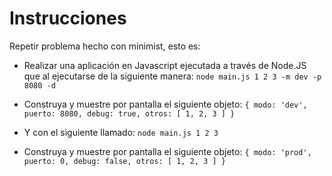 # Instrucciones

Repetir problema hecho con minimist, esto es:

- Realizar una aplicación en Javascript ejecutada a través de Node.JS que al ejecutarse de la siguiente manera:
`node main.js 1 2 3 -m dev -p 8080 -d`

- Construya y muestre por pantalla el siguiente objeto:
`{ modo: 'dev', puerto: 8080, debug: true, otros: [ 1, 2, 3 ] }`

- Y con el siguiente llamado:
`node main.js 1 2 3`

- Construya y muestre por pantalla el siguiente objeto:
`{ modo: 'prod', puerto: 0, debug: false, otros: [ 1, 2, 3 ] }`
